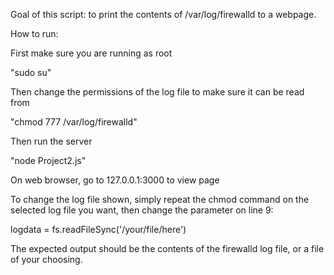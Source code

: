
Goal of this script: to print the contents of /var/log/firewalld to a webpage.

How to run:

First make sure you are running as root

"sudo su"

Then change the permissions of the log file to make sure it can be read from

"chmod 777 /var/log/firewalld"

Then run the server

"node Project2.js"

On web browser, go to 127.0.0.1:3000 to view page

To change the log file shown, simply repeat the chmod command on the selected log file you want, then change the parameter on line 9:

logdata = fs.readFileSync('/your/file/here')


The expected output should be the contents of the firewalld log file, or a file of your choosing.
